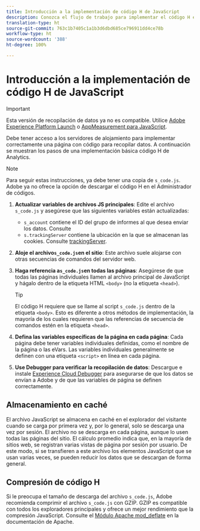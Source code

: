 ```yaml
---
title: Introducción a la implementación de código H de JavaScript
description: Conozca el flujo de trabajo para implementar el código H en su sitio.
translation-type: ht
source-git-commit: 763c1b7405c1a1b3d6dbd685ce796911dd4ce78b
workflow-type: ht
source-wordcount: '388'
ht-degree: 100%

---
```



# Introducción a la implementación de código H de JavaScript

>[!IMPORTANT]
>
>Esta versión de recopilación de datos ya no es compatible. Utilice [Adobe Experience Platform Launch](../../launch/overview.md) o [AppMeasurement para JavaScript](../overview.md).

Debe tener acceso a los servidores de alojamiento para implementar correctamente una página con código para recopilar datos. A continuación se muestran los pasos de una implementación básica código H de Analytics.

>[!NOTE]
>
>Para seguir estas instrucciones, ya debe tener una copia de `s_code.js`. Adobe ya no ofrece la opción de descargar el código H en el Administrador de códigos.

1. **Actualizar variables de archivos JS principales**: Edite el archivo `s_code.js` y asegúrese que las siguientes variables están actualizadas:
   * `s_account` contiene el ID del grupo de informes al que desea enviar los datos. Consulte
   * `s.trackingServer` contiene la ubicación en la que se almacenan las cookies. Consulte [trackingServer](../../vars/config-vars/trackingserver.md).
1. **Aloje el archivo`s_code.js`en el sitio**: Este archivo suele alojarse con otras secuencias de comandos del servidor web.
1. **Haga referencia a`s_code.js`en todas las páginas**: Asegúrese de que todas las páginas individuales llamen al archivo principal de JavaScript y hágalo dentro de la etiqueta HTML `<body>` (no la etiqueta `<head>`).

   >[!TIP]
   >
   >El código H requiere que se llame al script `s_code.js` dentro de la etiqueta `<body>`. Esto es diferente a otros métodos de implementación, la mayoría de los cuales requieren que las referencias de secuencia de comandos estén en la etiqueta `<head>`.
1. **Defina las variables específicas de la página en cada página**: Cada página debe tener variables individuales definidas, como el nombre de la página o las eVars. Las variables individuales generalmente se definen con una etiqueta `<script>` en línea en cada página.
1. **Use Debugger para verificar la recopilación de datos**: Descargue e instale [Experience Cloud Debugger](../../validate/debugger.md) para asegurarse de que los datos se envían a Adobe y de que las variables de página se definen correctamente.

## Almacenamiento en caché

El archivo JavaScript se almacena en caché en el explorador del visitante cuando se carga por primera vez y, por lo general, solo se descarga una vez por sesión. El archivo no se descarga en cada página, aunque lo usen todas las páginas del sitio. El cálculo promedio indica que, en la mayoría de sitios web, se registran varias vistas de página por sesión por usuario. De este modo, si se transfieren a este archivo los elementos JavaScript que se usan varias veces, se pueden reducir los datos que se descargan de forma general.

## Compresión de código H

Si le preocupa el tamaño de descarga del archivo `s_code.js`, Adobe recomienda comprimir el archivo `s_code.js` con GZIP. GZIP es compatible con todos los exploradores principales y ofrece un mejor rendimiento que la compresión JavaScript. Consulte el [Módulo Apache mod_deflate](http://httpd.apache.org/docs/current/mod/mod_deflate.html) en la documentación de Apache.
